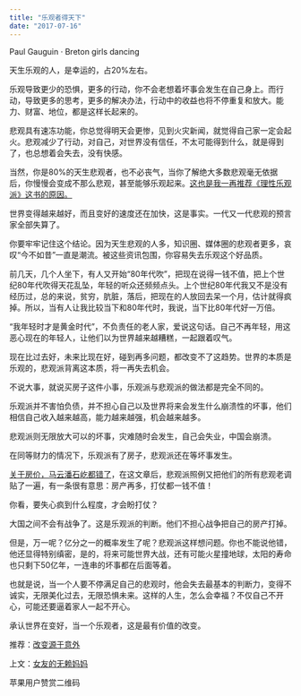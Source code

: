 ```yaml
---
title: "乐观者得天下"
date: "2017-07-16"
---
```


Paul Gauguin · Breton girls dancing

天生乐观的人，是幸运的，占20%左右。

乐观导致更少的恐惧，更多的行动，你不会老想着坏事会发生在自己身上。而行动，导致更多的思考，更多的解决办法，行动中的收益也将不停重复和放大。能力、财富、地位，都是这样长起来的。

悲观具有速冻功能，你总觉得明天会更惨，见到火灾新闻，就觉得自己家一定会起火。悲观减少了行动，对自己，对世界没有信任，不太可能得到什么，就是得到了，也总想着会失去，没有快感。

当然，你是80%的天生悲观者，也不必丧气，当你了解绝大多数悲观毫无依据后，你慢慢会变成不那么悲观，甚至能够乐观起来。[这也是我一再推荐《理性乐观派》这书的原因。](http://mp.weixin.qq.com/s?__biz=MzUzOTA0NDYzNQ==&mid=2247483707&idx=1&sn=6a4e88a4a12f09e789bc4a07d954fcef&chksm=facf3f4fcdb8b6598e8719f37bc65b7a2a5ef8cab156eaf4469d8e54c1bb71a8d05cc45d5283&scene=21#wechat_redirect)

世界变得越来越好，而且变好的速度还在加快，这是事实。一代又一代悲观的预言家全部失算了。

你要牢牢记住这个结论。因为天生悲观的人多，知识圈、媒体圈的悲观者更多，哀叹“今不如昔”一直是潮流。被这些资讯包围，你容易失去乐观这个好品质。

前几天，几个人坐下，有人又开始“80年代吹”，把现在说得一钱不值，把上个世纪80年代吹得天花乱坠，年轻的听众还频频点头。上个世纪80年代我又不是没有经历过，总的来说，贫穷，肮脏，落后，把现在的人放回去呆一个月，估计就得疯掉。所以，当有人让我比较当下和80年代时，我说，当下比80年代好一万倍。

“我年轻时才是黄金时代”，不负责任的老人家，爱说这句话。自己不再年轻，用这恶心现在的年轻人，让他们以为世界越来越糟糕，一起跟着叹气。

现在比过去好，未来比现在好，碰到再多问题，都改变不了这趋势。世界的本质是乐观的，悲观派背离这本质，将一再失去机会。

不说大事，就说买房子这件小事，乐观派与悲观派的做法都是完全不同的。

乐观派并不害怕负债，并不担心自己以及世界将来会发生什么崩溃性的坏事，他们相信自己收入越来越高，能力越来越强，机会越来越多。

悲观派则无限放大可以的坏事，灾难随时会发生，自己会失业，中国会崩溃。

在同等财力的情况下，乐观派有了房子，悲观派还在等坏事发生。

[关于房价，马云潘石屹都错了](http://mp.weixin.qq.com/s?__biz=MjM5NDU0Mjk2MQ==&mid=2651623257&idx=1&sn=17c85f8a4046a965f5a16b8b8672f2ed&chksm=bd7e0b478a0982518d676a59abdebde9c95bda7c146256178fddaa6c77241de75d617328bcb2&scene=21#wechat_redirect)，在这文章后，悲观派照例又把他们的所有悲观老调贴了一遍，有一条很有意思：房产再多，打仗都一钱不值！  

你看，要失心疯到什么程度，才会盼打仗？

大国之间不会有战争了。这是乐观派的判断。他们不担心战争把自己的房产打掉。

但是，万一呢？亿分之一的概率发生了呢？悲观派这样想问题。你也不能说他错，他还显得特别缜密，是的，将来可能世界大战，还有可能火星撞地球，太阳的寿命也只剩下50亿年，一连串的坏事都在后面等着。  

也就是说，当一个人要不停满足自己的悲观时，他会失去最基本的判断力，变得不诚实，无限美化过去，无限恐惧未来。这样的人生，怎么会幸福？不仅自己不开心，可能还要逼着家人一起不开心。

承认世界在变好，当一个乐观者，这是最有价值的改变。

推荐：[改变源于意外](http://mp.weixin.qq.com/s?__biz=MjM5NDU0Mjk2MQ==&mid=2651623164&idx=1&sn=8eb3ee85567f7f003e19df22c499c1ee&chksm=bd7e0ae28a0983f465d87468fe6260fc513d5701813d7e3d737606c6c5f765d10c5210805015&scene=21#wechat_redirect)

上文：[女友的无赖妈妈](http://mp.weixin.qq.com/s?__biz=MjM5NDU0Mjk2MQ==&mid=2651623260&idx=1&sn=96cedaae9b0703e7c93a8fad27d785fc&chksm=bd7e0b428a0982546d6609519086fe1aa017caa047735d80a6f4c3c8831c824bd642b07df7ae&scene=21#wechat_redirect)

苹果用户赞赏二维码
